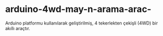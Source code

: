 # arduino-4wd-may-n-arama-arac-
Arduino platformu kullanılarak geliştirilmiş, 4 tekerlekten çekişli (4WD) bir akıllı araçtır. 
